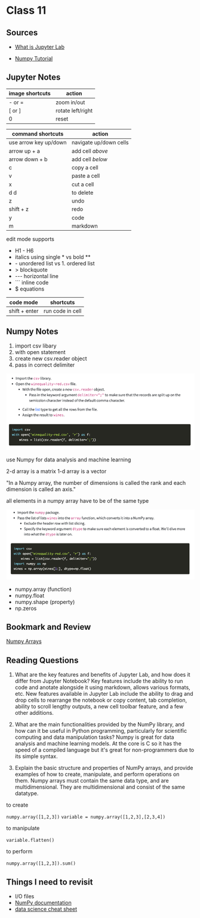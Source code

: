 # Class 11

## Sources
- [What is Jupyter Lab](https://jupyterlab.readthedocs.io/en/stable/getting_started/overview.html)

- [Numpy Tutorial](https://www.dataquest.io/blog/numpy-tutorial-python/)

## Jupyter Notes

|image shortcuts| action |
|------------------| -----|
|- or = | zoom in/out
|[ or ] |rotate left/right|
|0|reset|

|command shortcuts|action|
|----|---|
|use arrow key up/down| navigate up/down cells|
|arrow up + a | add cell *above*|
|arrow down + b |add cell *below*|
|c |copy a cell|
|v |paste a cell|
|x | cut a cell|
|d d |to delete|
|z |undo|
|shift + z | redo|
|y | code|
|m |markdown|

edit mode supports 
- H1 - H6
- italics using single * vs bold **
- \- unordered list vs 1. ordered list
- \> blockquote
- \--- horizontal line
- \`\`\` inline code
- $ equations

|code mode | shortcuts |
| ----|----|
| shift + enter | run code in cell |

## Numpy Notes

1. import csv libary
2. with open statement
3. create new csv.reader object
4. pass in correct delimiter

![Alt text](image-17.png)

use Numpy for data analysis and machine learning

2-d array is a matrix
1-d array is a vector

"In a Numpy array, the number of dimensions is called the rank and each dimension is called an axis."

all elements in a numpy array have to be of the same type

![Alt text](image-18.png)

- numpy.array (function)
- numpy.float
- numpy.shape (property)
- np.zeros

## Bookmark and Review
[Numpy Arrays](https://www.tutorialspoint.com/numpy/index.htm)

## Reading Questions
1. What are the key features and benefits of Jupyter Lab, and how does it differ from Jupyter Notebook? Key features include the ability to run code and anotate alongside it using markdown, allows various formats, etc. New features available in Jupyter Lab include the ability to drag and drop cells to rearrange the notebook or copy content, tab completion, ability to scroll lengthy outputs, a new cell toolbar feature, and a few other additions. 

2. What are the main functionalities provided by the NumPy library, and how can it be useful in Python programming, particularly for scientific computing and data manipulation tasks? Numpy is great for data analysis and machine learning models. At the core is C so it has the speed of a compiled language but it's great for non-programmers due to its simple syntax. 


3. Explain the basic structure and properties of NumPy arrays, and provide examples of how to create, manipulate, and perform operations on them. Numpy arrays must contain the same data type, and are multidimensional. They are multidimensional and consist of the same datatype. 

to create 

`numpy.array([1,2,3])`
`variable = numpy.array([1,2,3],[2,3,4])`

to manipulate

`variable.flatten()`

to perform 

`numpy.array([1,2,3]).sum()`

## Things I need to revisit
- I/O files
- [NumPy documentation](https://numpy.org/)
- [data science cheat sheet](https://s3.amazonaws.com/dq-blog-files/numpy-cheat-sheet.pdf)